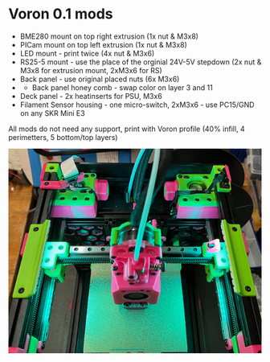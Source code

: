 # Voron 0.1 mods

- BME280 mount on top right extrusion (1x nut & M3x8)
- PICam mount on top left extrusion (1x nut & M3x8)
- LED mount - print twice (4x nut & M3x6)
- RS25-5 mount - use the place of the orginial 24V-5V stepdown (2x nut & M3x8 for extrusion mount, 2xM3x6 for RS)
- Back panel - use original placed nuts (6x M3x6)
- - Back panel honey comb - swap color on layer 3 and 11
- Deck panel - 2x heatinserts for PSU, M3x6
- Filament Sensor housing - one micro-switch, 2xM3x6 - use PC15/GND on any SKR Mini E3

All mods do not need any support, print with Voron profile (40% infill, 4 perimetters, 5 bottom/top layers)

![Extrusion mods](https://github.com/rovili/Voron0.1mods/blob/main/Pictures/IMG_0588.png)




